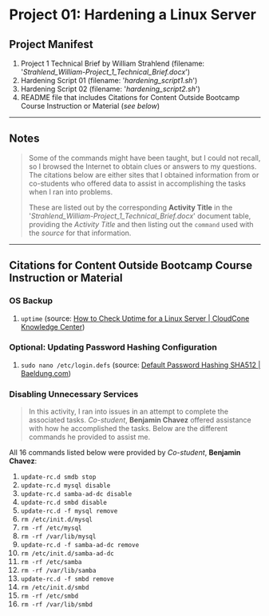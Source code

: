 # Project 01: Hardening a Linux Server

## Project Manifest

1. Project 1 Technical Brief by William Strahlend (filename: '_Strahlend_William-Project_1_Technical_Brief.docx_')
2. Hardening Script 01 (filename: '_hardening_script1.sh_')
3. Hardening Script 02 (filename: '_hardening_script2.sh_')
4. README file that includes Citations for Content Outside Bootcamp Course Instruction or Material (_see below_)

---

## Notes
> Some of the commands might have been taught, but I could not recall, so I browsed the Internet to obtain clues or answers to my questions. The citations below are either sites that I obtained information from or co-students who offered data to assist in accomplishing the tasks when I ran into problems.
> 
> These are listed out by the corresponding __Activity Title__ in the '_Strahlend_William-Project_1_Technical_Brief.docx_' document table, providing the _Activity Title_ and then listing out the `command` used with the _source_ for that information.

---

## Citations for Content Outside Bootcamp Course Instruction or Material

### OS Backup

1. `uptime` (source: [How to Check Uptime for a Linux Server | CloudCone Knowledge Center](https://cloudcone.com/docs/article/how-to-check-uptime-for-a-linux-server/))

### Optional: Updating Password Hashing Configuration

1. `sudo nano /etc/login.defs` (source: [Default Password Hashing SHA512 | Baeldung.com](https://www.baeldung.com/linux/default-password-hashing-sha512))

### Disabling Unnecessary Services

> In this activity, I ran into issues in an attempt to complete the associated tasks. _Co-student_, __Benjamin Chavez__ offered assistance with how he accomplished the tasks. Below are the different commands he provided to assist me.

All 16 commands listed below were provided by _Co-student_, __Benjamin Chavez__:

1. `update-rc.d smdb stop`
2. `update-rc.d mysql disable`
3. `update-rc.d samba-ad-dc disable`
4. `update-rc.d smbd disable`
5. `update-rc.d -f mysql remove`
6. `rm /etc/init.d/mysql`
7. `rm -rf /etc/mysql`
8. `rm -rf /var/lib/mysql`
9. `update-rc.d -f samba-ad-dc remove`
10. `rm /etc/init.d/samba-ad-dc`
11. `rm -rf /etc/samba`
12. `rm -rf /var/lib/samba`
13. `update-rc.d -f smbd remove`
14. `rm /etc/init.d/smbd`
15. `rm -rf /etc/smbd`
16. `rm -rf /var/lib/smbd`